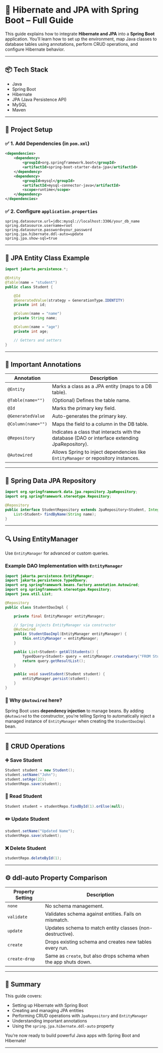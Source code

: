 # 🔄 Hibernate and JPA with Spring Boot – Full Guide

This guide explains how to integrate **Hibernate and JPA** into a **Spring Boot** application. You’ll learn how to set up the environment, map Java classes to database tables using annotations, perform CRUD operations, and configure Hibernate behavior.

---

## 📦 Tech Stack

- Java
- Spring Boot
- Hibernate
- JPA (Java Persistence API)
- MySQL
- Maven

---

## 🚀 Project Setup

### ✅ 1. Add Dependencies (in `pom.xml`)

```xml
<dependencies>
    <dependency>
        <groupId>org.springframework.boot</groupId>
        <artifactId>spring-boot-starter-data-jpa</artifactId>
    </dependency>
    <dependency>
        <groupId>mysql</groupId>
        <artifactId>mysql-connector-java</artifactId>
        <scope>runtime</scope>
    </dependency>
</dependencies>
```

### ✅ 2. Configure `application.properties`

```properties
spring.datasource.url=jdbc:mysql://localhost:3306/your_db_name
spring.datasource.username=root
spring.datasource.password=your_password
spring.jpa.hibernate.ddl-auto=update
spring.jpa.show-sql=true
```

---

## 🧩 JPA Entity Class Example

```java
import jakarta.persistence.*;

@Entity
@Table(name = "student")
public class Student {

    @Id
    @GeneratedValue(strategy = GenerationType.IDENTITY)
    private int id;

    @Column(name = "name")
    private String name;

    @Column(name = "age")
    private int age;

    // Getters and setters
}
```

---

## 🧠 Important Annotations

| Annotation        | Description |
|-------------------|-------------|
| `@Entity`         | Marks a class as a JPA entity (maps to a DB table). |
| `@Table(name="")` | (Optional) Defines the table name. |
| `@Id`             | Marks the primary key field. |
| `@GeneratedValue` | Auto-generates the primary key. |
| `@Column(name="")`| Maps the field to a column in the DB table. |
| `@Repository`     | Indicates a class that interacts with the database (DAO or interface extending JpaRepository). |
| `@Autowired`      | Allows Spring to inject dependencies like `EntityManager` or repository instances. |

---

## 🔧 Spring Data JPA Repository

```java
import org.springframework.data.jpa.repository.JpaRepository;
import org.springframework.stereotype.Repository;

@Repository
public interface StudentRepository extends JpaRepository<Student, Integer> {
    List<Student> findByName(String name);
}
```

---

## 🔍 Using EntityManager

Use `EntityManager` for advanced or custom queries.

### Example DAO Implementation with `EntityManager`

```java
import jakarta.persistence.EntityManager;
import jakarta.persistence.TypedQuery;
import org.springframework.beans.factory.annotation.Autowired;
import org.springframework.stereotype.Repository;
import java.util.List;

@Repository
public class StudentDaoImpl {

    private final EntityManager entityManager;

    // Spring injects EntityManager via constructor
    @Autowired
    public StudentDaoImpl(EntityManager entityManager) {
        this.entityManager = entityManager;
    }

    public List<Student> getAllStudents() {
        TypedQuery<Student> query = entityManager.createQuery("FROM Student", Student.class);
        return query.getResultList();
    }

    public void saveStudent(Student student) {
        entityManager.persist(student);
    }
}
```

### 🔎 Why `@Autowired` here?

Spring Boot uses **dependency injection** to manage beans. By adding `@Autowired` to the constructor, you're telling Spring to automatically inject a managed instance of `EntityManager` when creating the `StudentDaoImpl` bean.

---

## 📌 CRUD Operations

### ➕ Save Student

```java
Student student = new Student();
student.setName("John");
student.setAge(22);
studentRepo.save(student);
```

### 📖 Read Student

```java
Student student = studentRepo.findById(1).orElse(null);
```

### ✏️ Update Student

```java
student.setName("Updated Name");
studentRepo.save(student);
```

### ❌ Delete Student

```java
studentRepo.deleteById(1);
```

---

## ⚙️ ddl-auto Property Comparison

| Property Setting    | Description |
|---------------------|-------------|
| `none`              | No schema management. |
| `validate`          | Validates schema against entities. Fails on mismatch. |
| `update`            | Updates schema to match entity classes (non-destructive). |
| `create`            | Drops existing schema and creates new tables every run. |
| `create-drop`       | Same as `create`, but also drops schema when the app shuts down. |

---

## 📝 Summary

This guide covers:

- Setting up Hibernate with Spring Boot
- Creating and managing JPA entities
- Performing CRUD operations with `JpaRepository` and `EntityManager`
- Understanding important annotations
- Using the `spring.jpa.hibernate.ddl-auto` property

You’re now ready to build powerful Java apps with Spring Boot and Hibernate!

---

